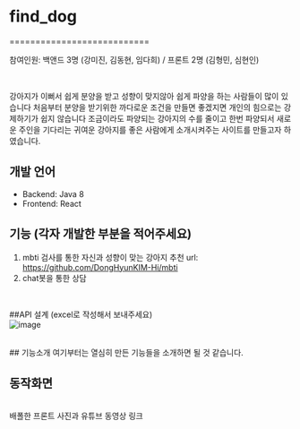 # find_dog
===========================

참여인원: 백앤드 3명 (강미진, 김동현, 임다희) / 프론트 2명 (김형민, 심현인)

</br>

강아지가 이뻐서 쉽게 분양을 받고 성향이 맞지않아 쉽게 파양을 하는 사람들이 많이 있습니다
처음부터 분양을 받기위한 까다로운 조건을 만들면 좋겠지면 개인의 힘으로는 강제하기가 쉽지 않습니다
조금이라도 파양되는 강아지의 수를 줄이고 한번 파양되서 새로운 주인을 기다리는 귀여운 강아지를 
좋은 사람에게 소개시켜주는 사이트를 만들고자 하였습니다.

개발 언어
---------
- Backend: Java 8
- Frontend: React


## 기능 (각자 개발한 부분을 적어주세요)

1. mbti 검사를 통한 자신과 성향이 맞는 강아지 추천 url: https://github.com/DongHyunKIM-Hi/mbti
2. chat봇을 통한 상담 


</br>

##API 설계 (excel로 작성해서 보내주세요)
</br>
![image](https://user-images.githubusercontent.com/57423518/115397982-a1605e80-a221-11eb-8b97-6dbec4767246.png)

</br>
## 기능소개
여기부터는 열심히 만든 기능들을 소개하면 될 것 같습니다.


## 동작화면
</br>
배폴한 프론트 사진과 유튜브 동영상 링크 

